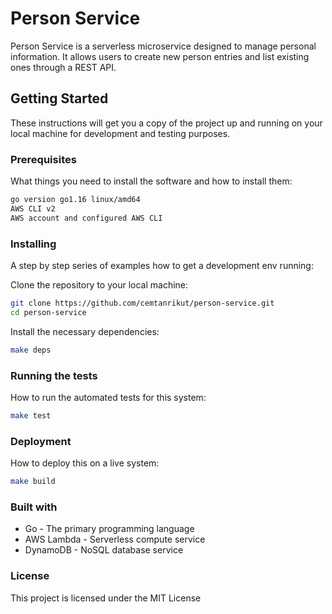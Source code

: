 # Person Service

Person Service is a serverless microservice designed to manage personal information. It allows users to create new person entries and list existing ones through a REST API.

## Getting Started

These instructions will get you a copy of the project up and running on your local machine for development and testing purposes.

### Prerequisites

What things you need to install the software and how to install them:

```bash
go version go1.16 linux/amd64
AWS CLI v2
AWS account and configured AWS CLI
```

### Installing

A step by step series of examples how to get a development env running:

Clone the repository to your local machine:

```bash
git clone https://github.com/cemtanrikut/person-service.git
cd person-service
```

Install the necessary dependencies:

```bash
make deps
```

### Running the tests

How to run the automated tests for this system:

```bash
make test
```

### Deployment

How to deploy this on a live system:

```bash
make build
```

### Built with

- Go - The primary programming language
- AWS Lambda - Serverless compute service
- DynamoDB - NoSQL database service

### License

This project is licensed under the MIT License